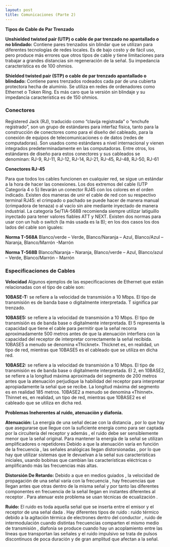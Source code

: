 ```yaml
---
layout: post
title: Comunicaciones (Parte 2)
---
```


**Tipos de Cable de Par Trenzado**

**Unshielded twisted pair (UTP) o cable de par trenzado no apantallado o no blindado:** Contiene pares trenzados sin blindar que se utilizan para diferentes tecnologías de redes locales. Es de bajo costo y de fácil uso, pero produce más errores que otros tipos de cable y tiene limitaciones para trabajar a grandes distancias sin regeneración de la señal. Su impedancia característica es de 100 ohmios.

**Shielded twisted pair (STP) o cable de par trenzado apantallado o blindado:** Contiene pares trenzados rodeados cada par de una cubierta protectora hecha de aluminio. Se utiliza en redes de ordenadores como Ethernet o Token Ring. Es más caro que la versión sin blindaje y su impedancia característica es de 150 ohmios.

### Conectores ###

Registered Jack (RJ), traducido como “clavija registrada” o “enchufe registrado”, son un grupo de estándares para interfaz física, tanto para la construcción de conectores como para el diseño del cableado, para la conexión de equipos de telecomunicaciones o de datos (redes de computadoras). Son usados como estándares a nivel internacional y vienen integrados predeterminadamente en las computadoras. Entre otros, los estándares de diseño para estos conectores y sus cableados se denominan:
RJ-9, RJ-11, RJ-12, RJ-14, RJ-21, RJ-45, RJ-48, RJ-50, RJ-61


**Conectores RJ-45**

Para que todos los cables funcionen en cualquier red, se sigue un estándar a la hora de hacer las conexiones. Los dos extremos del cable (UTP Categoría 4 o 5) llevarán un conector RJ45 con los colores en el orden indicado. Existen dos maneras de unir el cable de red con su respectivo terminal RJ45: el crimpado o pachado se puede hacer de manera manual (crimpadora de tenaza) o al vacío sin aire mediante inyectado de manera industrial. La categoría 5e/TIA-568B recomienda siempre utilizar latiguillo inyectado para tener valores fiables ATT y NEXT. Existen dos normas para usar con un hub o switch (la más usada es la B); en los dos casos los dos lados del cable son iguales:

**Norma T-568A**
Blanco/verde – Verde, Blanco/Naranja – Azul, Blanco/Azul – Naranja, Blanco/Marrón -Marrón

**Norma T-568B**
Blanco/Naranja – Naranja, Blanco/verde – Azul, Blanco/azul – Verde, Blanco/Marrón - Marrón

### Especificaciones de Cables ###

**Velocidad**
Algunos ejemplos de las especificaciones de Ethernet que están relacionadas con el tipo de cable son:

**10BASE-T:** se refiere a la velocidad de transmisión a 10 Mbps. El tipo de transmisión es de banda base o digitalmente interpretada. T significa par trenzado.

**10BASE5:** se refiere a la velocidad de transmisión a 10 Mbps. El tipo de transmisión es de banda base o digitalmente interpretada. El 5 representa la capacidad que tiene el cable para permitir que la señal recorra aproximadamente 500 metros antes de que la atenuación interfiera con la capacidad del receptor de interpretar correctamente la señal recibida. 10BASE5 a menudo se denomina «Thicknet». Thicknet es, en realidad, un tipo de red, mientras que 10BASE5 es el cableado que se utiliza en dicha red.

**10BASE2:**  se refiere a la velocidad de transmisión a 10 Mbps. El tipo de transmisión es de banda base o digitalmente interpretada. El 2, en 10BASE2, se refiere a la longitud máxima aproximada del segmento de 200 metros antes que la atenuación perjudique la habilidad del receptor para interpretar apropiadamente la señal que se recibe. La longitud máxima del segmento es en realidad 185 metros. 10BASE2 a menudo se denomina «Thinnet». Thinnet es, en realidad, un tipo de red, mientras que 10BASE2 es el cableado que se utiliza en dicha red.


**Problemas Ineherentes al ruido, atenuaciòn y diafonia.**

**Atenuación:** La energía de una señal decae con la distancia , por lo que hay que asegurarse que llegue con la suficiente energía como para ser captada por la circuitería del receptor y además , el ruido debe ser sensiblemente menor que la señal original. Para mantener la energía de la señal se utilizan amplificadores o repetidores Debido a que la atenuación varía en función de la frecuencia , las señales analógicas llegan distorsionadas , por lo que hay que utilizar sistemas que le devuelvan a la señal sus características iniciales, usando bobinas que cambian las características eléctricas o amplificando más las frecuencias más altas.

**Distorsión De Retardo:** Debido a que en medios guiados , la velocidad de propagación de una señal varía con la frecuencia , hay frecuencias que llegan antes que otras dentro de la misma señal y por tanto las diferentes componentes en frecuencia de la señal llegan en instantes diferentes al receptor . Para atenuar este problema se usan técnicas de ecualización .

**Ruido:** El ruido es toda aquella señal que se inserta entre el emisor y el receptor de una señal dada . Hay diferentes tipos de ruido : ruido térmico debido a la agitación térmica de electrones dentro del conductor , ruido de intermodulación cuando distintas frecuencias comparten el mismo medio de transmisión , diafonía se produce cuando hay un acoplamiento entre las líneas que transportan las señales y el ruido impulsivo se trata de pulsos discontinuos de poca duración y de gran amplitud que afectan a la señal.
